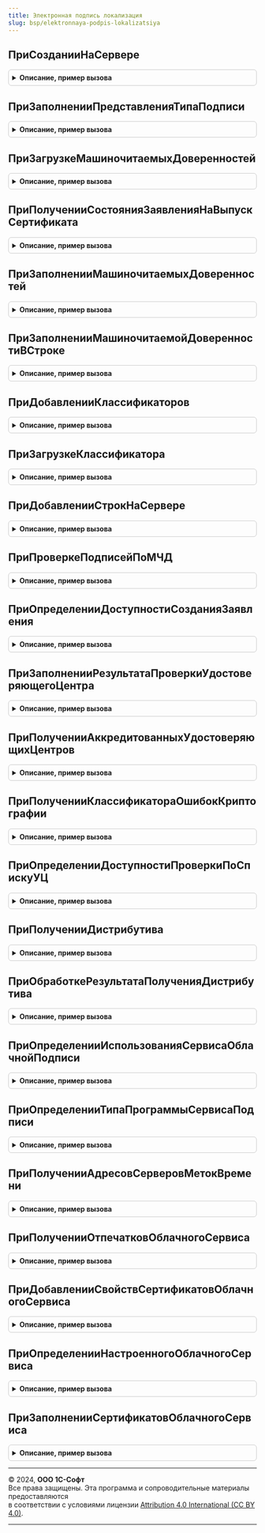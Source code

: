 ```yaml
---
title: Электронная подпись локализация
slug: bsp/elektronnaya-podpis-lokalizatsiya
---
```



## ПриСозданииНаСервере
<details style="margin: 1em 0; padding: 0.5em; border: 1px solid #ccc; border-radius: 6px;">

<summary style="font-weight: bold; cursor: pointer;">Описание, пример вызова</summary>

```bsl

// При создании на сервере.
//
// Параметры:
//  Форма - ФормаКлиентскогоПриложения
//
Процедура ПриСозданииНаСервере(Форма) Экспорт
```

Пример вызова
```bsl
ЭлектроннаяПодписьЛокализация.ПриСозданииНаСервере(Форма) 
```
</details>

## ПриЗаполненииПредставленияТипаПодписи
<details style="margin: 1em 0; padding: 0.5em; border: 1px solid #ccc; border-radius: 6px;">

<summary style="font-weight: bold; cursor: pointer;">Описание, пример вызова</summary>

```bsl

// Переопределяет представление типа подписи в форме настроек панели администрирования и тест подсказки в форме подписания.
//
// Параметры:
//  ТипПодписи - ПеречислениеСсылка.ТипыПодписиКриптографии
//  ПредставлениеПодписи - Строка
//
Процедура ПриЗаполненииПредставленияТипаПодписи(ТипПодписи, ПредставлениеПодписи) Экспорт
```

Пример вызова
```bsl
ЭлектроннаяПодписьЛокализация.ПриЗаполненииПредставленияТипаПодписи(ТипПодписи, ПредставлениеПодписи) 
```
</details>

## ПриЗагрузкеМашиночитаемыхДоверенностей
<details style="margin: 1em 0; padding: 0.5em; border: 1px solid #ccc; border-radius: 6px;">

<summary style="font-weight: bold; cursor: pointer;">Описание, пример вызова</summary>

```bsl


// При загрузке машиночитаемых доверенностей.
//
// Параметры:
//  Форма - см. ОбщаяФорма.ДобавлениеЭлектроннойПодписиИзФайла
//
Процедура ПриЗагрузкеМашиночитаемыхДоверенностей(Форма) Экспорт
```

Пример вызова
```bsl
ЭлектроннаяПодписьЛокализация.ПриЗагрузкеМашиночитаемыхДоверенностей(Форма) 
```
</details>

## ПриПолученииСостоянияЗаявленияНаВыпускСертификата
<details style="margin: 1em 0; padding: 0.5em; border: 1px solid #ccc; border-radius: 6px;">

<summary style="font-weight: bold; cursor: pointer;">Описание, пример вызова</summary>

```bsl

// При получении состояния заявления на выпуск сертификата.
//
// Параметры:
//  Сертификат - см. ЭлектроннаяПодпись.СостояниеЗаявленияНаВыпускСертификата.Сертификат
//  Результат - см. ЭлектроннаяПодпись.СостояниеЗаявленияНаВыпускСертификата
//
Процедура ПриПолученииСостоянияЗаявленияНаВыпускСертификата(Сертификат, Результат) Экспорт
```

Пример вызова
```bsl
ЭлектроннаяПодписьЛокализация.ПриПолученииСостоянияЗаявленияНаВыпускСертификата(Сертификат, Результат) 
```
</details>

## ПриЗаполненииМашиночитаемыхДоверенностей
<details style="margin: 1em 0; padding: 0.5em; border: 1px solid #ccc; border-radius: 6px;">

<summary style="font-weight: bold; cursor: pointer;">Описание, пример вызова</summary>

```bsl

// При заполнении машиночитаемых доверенностей.
//
// Параметры:
//  Форма - см. ОбщаяФорма.ДобавлениеЭлектроннойПодписиИзФайла
//  ПодписанныйОбъект - ОпределяемыйТип.ПодписанныйОбъект
//
Процедура ПриЗаполненииМашиночитаемыхДоверенностей(Форма, ПодписанныйОбъект = Неопределено) Экспорт
```

Пример вызова
```bsl
ЭлектроннаяПодписьЛокализация.ПриЗаполненииМашиночитаемыхДоверенностей(Форма, ПодписанныйОбъект);
```
</details>

## ПриЗаполненииМашиночитаемойДоверенностиВСтроке
<details style="margin: 1em 0; padding: 0.5em; border: 1px solid #ccc; border-radius: 6px;">

<summary style="font-weight: bold; cursor: pointer;">Описание, пример вызова</summary>

```bsl

// При заполнении машиночитаемой доверенности в строке.
//
// Параметры:
//  Форма - см. ОбщаяФорма.ДобавлениеЭлектроннойПодписиИзФайла
//  ПодписанныйОбъект - ОпределяемыйТип.ПодписанныйОбъект
//  ИдентификаторСтроки - Число
//
Процедура ПриЗаполненииМашиночитаемойДоверенностиВСтроке(Форма, ИдентификаторСтроки, ПодписанныйОбъект) Экспорт
```

Пример вызова
```bsl
ЭлектроннаяПодписьЛокализация.ПриЗаполненииМашиночитаемойДоверенностиВСтроке(Форма, ИдентификаторСтроки, ПодписанныйОбъект) 
```
</details>

## ПриДобавленииКлассификаторов
<details style="margin: 1em 0; padding: 0.5em; border: 1px solid #ccc; border-radius: 6px;">

<summary style="font-weight: bold; cursor: pointer;">Описание, пример вызова</summary>

```bsl

// См. РаботаСКлассификаторамиПереопределяемый.ПриДобавленииКлассификаторов.
Процедура ПриДобавленииКлассификаторов(Классификаторы) Экспорт
```

Пример вызова
```bsl
ЭлектроннаяПодписьЛокализация.ПриДобавленииКлассификаторов(Классификаторы) 
```
</details>

## ПриЗагрузкеКлассификатора
<details style="margin: 1em 0; padding: 0.5em; border: 1px solid #ccc; border-radius: 6px;">

<summary style="font-weight: bold; cursor: pointer;">Описание, пример вызова</summary>

```bsl

// См. РаботаСКлассификаторамиПереопределяемый.ПриЗагрузкеКлассификатора.
Процедура ПриЗагрузкеКлассификатора(Идентификатор, Версия, Адрес, Обработан, ДополнительныеПараметры) Экспорт
```

Пример вызова
```bsl
ЭлектроннаяПодписьЛокализация.ПриЗагрузкеКлассификатора(Идентификатор, Версия, Адрес, Обработан, ДополнительныеПараметры) 
```
</details>

## ПриДобавленииСтрокНаСервере
<details style="margin: 1em 0; padding: 0.5em; border: 1px solid #ccc; border-radius: 6px;">

<summary style="font-weight: bold; cursor: pointer;">Описание, пример вызова</summary>

```bsl

// При добавлении строк на сервере.
//
// Параметры:
//  Форма - см. ОбщаяФорма.ДобавлениеЭлектроннойПодписиИзФайла
//  ПомещенныеФайлы - Массив
//  ДругиеФайлы - Соответствие
//  ОшибкиПриЗагрузкеДоверенностей - Строка
//  УникальныйИдентификатор - УникальныйИдентификатор
//
Процедура ПриДобавленииСтрокНаСервере(Форма, ПомещенныеФайлы, ДругиеФайлы, ОшибкиПриЗагрузкеДоверенностей, УникальныйИдентификатор) Экспорт
```

Пример вызова
```bsl
ЭлектроннаяПодписьЛокализация.ПриДобавленииСтрокНаСервере(Форма, ПомещенныеФайлы, ДругиеФайлы, ОшибкиПриЗагрузкеДоверенностей, УникальныйИдентификатор) 
```
</details>

## ПриПроверкеПодписейПоМЧД
<details style="margin: 1em 0; padding: 0.5em; border: 1px solid #ccc; border-radius: 6px;">

<summary style="font-weight: bold; cursor: pointer;">Описание, пример вызова</summary>

```bsl

// При проверке подписей по МЧД.
//
// Параметры:
//  Подписи - Массив
//  ПодписанныйОбъект - ОпределяемыйТип.ПодписанныйОбъект
//  РезультатыПроверок - Массив
//
Процедура ПриПроверкеПодписейПоМЧД(Подписи, ПодписанныйОбъект, РезультатыПроверок) Экспорт
```

Пример вызова
```bsl
ЭлектроннаяПодписьЛокализация.ПриПроверкеПодписейПоМЧД(Подписи, ПодписанныйОбъект, РезультатыПроверок) 
```
</details>

## ПриОпределенииДоступностиСозданияЗаявления
<details style="margin: 1em 0; padding: 0.5em; border: 1px solid #ccc; border-radius: 6px;">

<summary style="font-weight: bold; cursor: pointer;">Описание, пример вызова</summary>

```bsl

// При определении доступности создания заявления.
//
// Параметры:
//  ДоступностьСозданияЗаявления - см. ЭлектроннаяПодпись.ДоступностьСозданияЗаявления
//
Процедура ПриОпределенииДоступностиСозданияЗаявления(ДоступностьСозданияЗаявления) Экспорт
```

Пример вызова
```bsl
ЭлектроннаяПодписьЛокализация.ПриОпределенииДоступностиСозданияЗаявления(ДоступностьСозданияЗаявления) 
```
</details>

## ПриЗаполненииРезультатаПроверкиУдостоверяющегоЦентра
<details style="margin: 1em 0; padding: 0.5em; border: 1px solid #ccc; border-radius: 6px;">

<summary style="font-weight: bold; cursor: pointer;">Описание, пример вызова</summary>

```bsl

// При заполнении результата проверки удостоверяющего центра.
//
// Параметры:
//  Результат - см. ЭлектроннаяПодписьСлужебныйКлиентСервер.РезультатПроверкиУдостоверяющегоЦентраПоУмолчанию
//  СертификатКриптографии - СертификатКриптографии
//  НаДату - Дата
//  ПараметрыПроверки - Структура
//  СвойстваСертификата - см. ЭлектроннаяПодпись.СвойстваСертификата
//
Процедура ПриЗаполненииРезультатаПроверкиУдостоверяющегоЦентра( Экспорт
```

Пример вызова
```bsl
ЭлектроннаяПодписьЛокализация.ПриЗаполненииРезультатаПроверкиУдостоверяющегоЦентра();
```
</details>

## ПриПолученииАккредитованныхУдостоверяющихЦентров
<details style="margin: 1em 0; padding: 0.5em; border: 1px solid #ccc; border-radius: 6px;">

<summary style="font-weight: bold; cursor: pointer;">Описание, пример вызова</summary>

```bsl

// При получении аккредитованных удостоверяющих центров.
//
// Параметры:
//  АккредитованныеУдостоверяющиеЦентры - Структура
//
Процедура ПриПолученииАккредитованныхУдостоверяющихЦентров(АккредитованныеУдостоверяющиеЦентры) Экспорт
```

Пример вызова
```bsl
ЭлектроннаяПодписьЛокализация.ПриПолученииАккредитованныхУдостоверяющихЦентров(АккредитованныеУдостоверяющиеЦентры) 
```
</details>

## ПриПолученииКлассификатораОшибокКриптографии
<details style="margin: 1em 0; padding: 0.5em; border: 1px solid #ccc; border-radius: 6px;">

<summary style="font-weight: bold; cursor: pointer;">Описание, пример вызова</summary>

```bsl

// При получении классификатора ошибок криптографии.
//
// Параметры:
//  ДанныеКлассификатора - Неопределено, Структура
//
Процедура ПриПолученииКлассификатораОшибокКриптографии(ДанныеКлассификатора) Экспорт
```

Пример вызова
```bsl
ЭлектроннаяПодписьЛокализация.ПриПолученииКлассификатораОшибокКриптографии(ДанныеКлассификатора) 
```
</details>

## ПриОпределенииДоступностиПроверкиПоСпискуУЦ
<details style="margin: 1em 0; padding: 0.5em; border: 1px solid #ccc; border-radius: 6px;">

<summary style="font-weight: bold; cursor: pointer;">Описание, пример вызова</summary>

```bsl

// При определении доступности проверки по списку УЦ.
//
// Параметры:
//  ПроверкаДоступна - Булево
//
Процедура ПриОпределенииДоступностиПроверкиПоСпискуУЦ(ПроверкаДоступна) Экспорт
```

Пример вызова
```bsl
ЭлектроннаяПодписьЛокализация.ПриОпределенииДоступностиПроверкиПоСпискуУЦ(ПроверкаДоступна) 
```
</details>

## ПриПолученииДистрибутива
<details style="margin: 1em 0; padding: 0.5em; border: 1px solid #ccc; border-radius: 6px;">

<summary style="font-weight: bold; cursor: pointer;">Описание, пример вызова</summary>

```bsl

// При получении дистрибутива.
//
// Параметры:
//  Параметры - Структура
//  Идентификатор - Строка
//  Результат - см. ДлительныеОперации.ВыполнитьФункцию
//
Процедура ПриПолученииДистрибутива(Параметры, Идентификатор, Результат) Экспорт
```

Пример вызова
```bsl
ЭлектроннаяПодписьЛокализация.ПриПолученииДистрибутива(Параметры, Идентификатор, Результат) 
```
</details>

## ПриОбработкеРезультатаПолученияДистрибутива
<details style="margin: 1em 0; padding: 0.5em; border: 1px solid #ccc; border-radius: 6px;">

<summary style="font-weight: bold; cursor: pointer;">Описание, пример вызова</summary>

```bsl

// При обработке результата получения дистрибутива.
//
// Параметры:
//  ДлительнаяОперация - Структура:
//   * АдресРезультата - Строка - адрес во временном хранилище
//  ИдентификаторФормы - УникальныйИдентификатор
//  Результат - Структура
//
Процедура ПриОбработкеРезультатаПолученияДистрибутива(ДлительнаяОперация, ИдентификаторФормы, Результат) Экспорт
```

Пример вызова
```bsl
ЭлектроннаяПодписьЛокализация.ПриОбработкеРезультатаПолученияДистрибутива(ДлительнаяОперация, ИдентификаторФормы, Результат) 
```
</details>

## ПриОпределенииИспользованияСервисаОблачнойПодписи
<details style="margin: 1em 0; padding: 0.5em; border: 1px solid #ccc; border-radius: 6px;">

<summary style="font-weight: bold; cursor: pointer;">Описание, пример вызова</summary>

```bsl

// При определении использования сервиса облачной подписи.
//
// Параметры:
//  Результат - Булево
//
Процедура ПриОпределенииИспользованияСервисаОблачнойПодписи(Результат) Экспорт
```

Пример вызова
```bsl
ЭлектроннаяПодписьЛокализация.ПриОпределенииИспользованияСервисаОблачнойПодписи(Результат) 
```
</details>

## ПриОпределенииТипаПрограммыСервисаПодписи
<details style="margin: 1em 0; padding: 0.5em; border: 1px solid #ccc; border-radius: 6px;">

<summary style="font-weight: bold; cursor: pointer;">Описание, пример вызова</summary>

```bsl

// При определении типа программы сервиса подписи.
//
// Параметры:
//  Результат - Тип
//
Процедура ПриОпределенииТипаПрограммыСервисаПодписи(Результат) Экспорт
```

Пример вызова
```bsl
ЭлектроннаяПодписьЛокализация.ПриОпределенииТипаПрограммыСервисаПодписи(Результат) 
```
</details>

## ПриПолученииАдресовСерверовМетокВремени
<details style="margin: 1em 0; padding: 0.5em; border: 1px solid #ccc; border-radius: 6px;">

<summary style="font-weight: bold; cursor: pointer;">Описание, пример вызова</summary>

```bsl

// При получении адресов серверов меток времени.
//
// Параметры:
//  АдресаСерверовМетокВремени - Строка
//
Процедура ПриПолученииАдресовСерверовМетокВремени(АдресаСерверовМетокВремени) Экспорт
```

Пример вызова
```bsl
ЭлектроннаяПодписьЛокализация.ПриПолученииАдресовСерверовМетокВремени(АдресаСерверовМетокВремени) 
```
</details>

## ПриПолученииОтпечатковОблачногоСервиса
<details style="margin: 1em 0; padding: 0.5em; border: 1px solid #ccc; border-radius: 6px;">

<summary style="font-weight: bold; cursor: pointer;">Описание, пример вызова</summary>

```bsl

// При получении отпечатков облачного сервиса.
//
// Параметры:
//  МассивОтпечатков - Массив
//
Процедура ПриПолученииОтпечатковОблачногоСервиса(МассивОтпечатков) Экспорт
```

Пример вызова
```bsl
ЭлектроннаяПодписьЛокализация.ПриПолученииОтпечатковОблачногоСервиса(МассивОтпечатков) 
```
</details>

## ПриДобавленииСвойствСертификатовОблачногоСервиса
<details style="margin: 1em 0; padding: 0.5em; border: 1px solid #ccc; border-radius: 6px;">

<summary style="font-weight: bold; cursor: pointer;">Описание, пример вызова</summary>

```bsl

// При добавлении свойств сертификатов облачного сервиса.
//
// Параметры:
//  ТаблицаСвойствСертификатов - ТаблицаЗначений
//  БезОтбора - Булево
//
Процедура ПриДобавленииСвойствСертификатовОблачногоСервиса(ТаблицаСвойствСертификатов, БезОтбора) Экспорт
```

Пример вызова
```bsl
ЭлектроннаяПодписьЛокализация.ПриДобавленииСвойствСертификатовОблачногоСервиса(ТаблицаСвойствСертификатов, БезОтбора) 
```
</details>

## ПриОпределенииНастроенногоОблачногоСервиса
<details style="margin: 1em 0; padding: 0.5em; border: 1px solid #ccc; border-radius: 6px;">

<summary style="font-weight: bold; cursor: pointer;">Описание, пример вызова</summary>

```bsl

// При определении настроенного облачного сервиса.
//
// Параметры:
//  Результат - Булево
//
Процедура ПриОпределенииНастроенногоОблачногоСервиса(Результат) Экспорт
```

Пример вызова
```bsl
ЭлектроннаяПодписьЛокализация.ПриОпределенииНастроенногоОблачногоСервиса(Результат) 
```
</details>

## ПриЗаполненииСертификатовОблачногоСервиса
<details style="margin: 1em 0; padding: 0.5em; border: 1px solid #ccc; border-radius: 6px;">

<summary style="font-weight: bold; cursor: pointer;">Описание, пример вызова</summary>

```bsl

// При заполнении сертификатов облачного сервиса.
//
// Параметры:
//  ОтпечаткиСертификатовНаКлиенте - Массив
//
Процедура ПриЗаполненииСертификатовОблачногоСервиса(ОтпечаткиСертификатовНаКлиенте) Экспорт
```

Пример вызова
```bsl
ЭлектроннаяПодписьЛокализация.ПриЗаполненииСертификатовОблачногоСервиса(ОтпечаткиСертификатовНаКлиенте) 
```
</details>

---

© 2024, **ООО 1С-Софт**  
Все права защищены. Эта программа и сопроводительные материалы предоставляются  
в соответствии с условиями лицензии [Attribution 4.0 International (CC BY 4.0)](https://creativecommons.org/licenses/by/4.0/legalcode).

---
